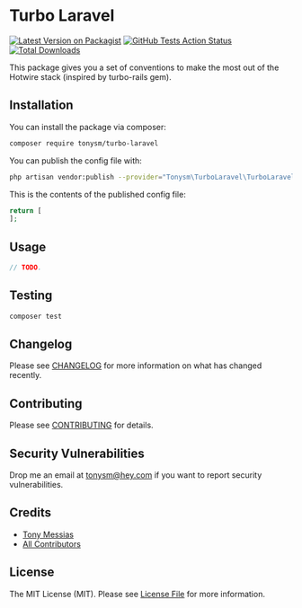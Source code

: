# Turbo Laravel

[![Latest Version on Packagist](https://img.shields.io/packagist/v/tonysm/turbo-laravel.svg?style=flat-square)](https://packagist.org/packages/tonysm/turbo-laravel)
[![GitHub Tests Action Status](https://img.shields.io/github/workflow/status/tonysm/turbo-laravel/run-tests?label=tests)](https://github.com/tonysm/turbo-laravel/actions?query=workflow%3ATests+branch%3Amaster)
[![Total Downloads](https://img.shields.io/packagist/dt/tonysm/turbo-laravel.svg?style=flat-square)](https://packagist.org/packages/tonysm/turbo-laravel)

This package gives you a set of conventions to make the most out of the Hotwire stack (inspired by turbo-rails gem).

## Installation

You can install the package via composer:

```bash
composer require tonysm/turbo-laravel
```

You can publish the config file with:
```bash
php artisan vendor:publish --provider="Tonysm\TurboLaravel\TurboLaravelServiceProvider" --tag="config"
```

This is the contents of the published config file:

```php
return [
];
```

## Usage

```php
// TODO.
```

## Testing

```bash
composer test
```

## Changelog

Please see [CHANGELOG](CHANGELOG.md) for more information on what has changed recently.

## Contributing

Please see [CONTRIBUTING](.github/CONTRIBUTING.md) for details.

## Security Vulnerabilities

Drop me an email at [tonysm@hey.com](mailto:tonysm@hey.com?subject=Security%20Vulnerability) if you want to report security vulnerabilities.

## Credits

- [Tony Messias](https://github.com/tonysm)
- [All Contributors](./CONTRIBUTORS.md)

## License

The MIT License (MIT). Please see [License File](LICENSE.md) for more information.
